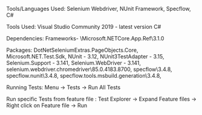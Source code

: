 Tools/Languages Used: Selenium Webdriver, NUnit Framework, Specflow, C#

Tools Used:
  Visual Studio Community 2019 - latest version
  C#
  
 Dependencies:
 Frameworks-
  \Microsoft.NETCore.App.Ref\3.1.0
  
 Packages:
 DotNetSeleniumExtras.PageObjects.Core,
 Microsoft.NET.Test.Sdk,
 NUnit - 3.12,
 NUnit3TestAdapter - 3.15,
 Selenium.Support - 3.141,
 Selenium.WebDriver - 3.141,
 selenium.webdriver.chromedriver\85.0.4183.8700,
 specflow\3.4.8,
 specflow.nunit\3.4.8,
 specflow.tools.msbuild.generation\3.4.8,

Running Tests:
Menu -> Tests -> Run All Tests

Run specific Tests from feature file :
Test Explorer -> Expand Feature files -> Right click on Feature file -> Run
